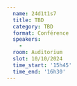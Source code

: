 ```yaml
---
  name: 24d1t1s7
  title: TBD
  category: TBD
  format: Conférence
  speakers: 
    - 
  room: Auditorium
  slot: 10/10/2024
  time_start: '15h45'
  time_end: '16h30'
---
```

